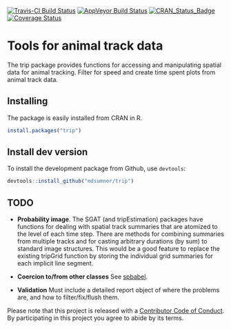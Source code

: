 
<!-- README.md is generated from README.Rmd. Please edit that file -->
[![Travis-CI Build Status](https://travis-ci.org/mdsumner/trip.svg?branch=master)](https://travis-ci.org/mdsumner/trip) [![AppVeyor Build Status](https://ci.appveyor.com/api/projects/status/github/mdsumner/trip?branch=master&svg=true)](https://ci.appveyor.com/project/mdsumner/trip) [![CRAN\_Status\_Badge](http://www.r-pkg.org/badges/version/trip)](https://cran.r-project.org/package=trip) [![Coverage Status](https://img.shields.io/codecov/c/github/mdsumner/trip/master.svg)](https://codecov.io/github/mdsumner/trip?branch=master)

Tools for animal track data
===========================

The trip package provides functions for accessing and manipulating spatial data for animal tracking. Filter for speed and create time spent plots from animal track data.

Installing
----------

The package is easily installed from CRAN in R.

``` r
install.packages("trip")
```

Install dev version
-------------------

To install the development package from Github, use `devtools`:

``` r
devtools::install_github("mdsumner/trip")
```

TODO
----

-   **Probability image**. The SGAT (and tripEstimation) packages have functions for dealing with spatial track summaries that are atomized to the level of each time step. There are methods for combining summaries from multiple tracks and for casting arbitrary durations (by sum) to standard image structures. This would be a good feature to replace the existing tripGrid function by storing the individual grid summaries for each implicit line segment.

-   **Coercion to/from other classes** See [spbabel](https://github.com/mdsumner/spbabel).

-   **Validation** Must include a detailed report object of where the problems are, and how to filter/fix/flush them.

Please note that this project is released with a [Contributor Code of Conduct](CONDUCT.md). By participating in this project you agree to abide by its terms.
